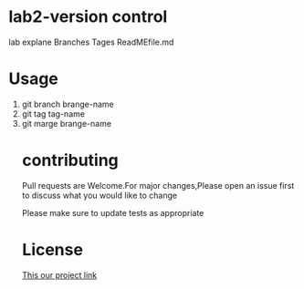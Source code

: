 <h1>lab2-version control</h1>
<p>lab explane Branches Tages ReadMEfile.md</p>

<h1>Usage</h1>

  <ol>
    <li>git branch brange-name</li>
    <li>git tag tag-name</li>
    <li>git marge brange-name</li>
  <h1>contributing</h1>
  <div style="background-color=gray">
  Pull requests are Welcome.For major changes,Please open an issue first to discuss what you would like to change
  
  <p>Please make sure to update tests as appropriate</p>
</div>
<h1>License</h1>
<a href="https://github.com/emansoliman/EmanRedae-NewRepo.git">This our project link</a> 
  
